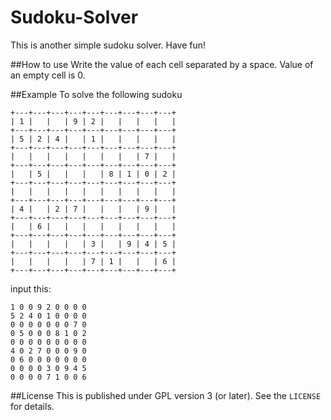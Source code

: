 Sudoku-Solver
=============

This is another simple sudoku solver. Have fun!

##How to use
Write the value of each cell separated by a space. Value of an empty cell is 0.

##Example
To solve the following sudoku
```
+---+---+---+---+---+---+---+---+---+
| 1 |   |   | 9 | 2 |   |   |   |   |
+---+---+---+---+---+---+---+---+---+
| 5 | 2 | 4 |   | 1 |   |   |   |   |
+---+---+---+---+---+---+---+---+---+
|   |   |   |   |   |   |   | 7 |   |
+---+---+---+---+---+---+---+---+---+
|   | 5 |   |   |   | 8 | 1 | 0 | 2 |
+---+---+---+---+---+---+---+---+---+
|   |   |   |   |   |   |   |   |   |
+---+---+---+---+---+---+---+---+---+
| 4 |   | 2 | 7 |   |   |   | 9 |   |
+---+---+---+---+---+---+---+---+---+
|   | 6 |   |   |   |   |   |   |   |
+---+---+---+---+---+---+---+---+---+
|   |   |   |   | 3 |   | 9 | 4 | 5 |
+---+---+---+---+---+---+---+---+---+
|   |   |   |   | 7 | 1 |   |   | 6 |
+---+---+---+---+---+---+---+---+---+
```
input this:
`````
1 0 0 9 2 0 0 0 0
5 2 4 0 1 0 0 0 0
0 0 0 0 0 0 0 7 0
0 5 0 0 0 8 1 0 2
0 0 0 0 0 0 0 0 0
4 0 2 7 0 0 0 9 0
0 6 0 0 0 0 0 0 0
0 0 0 0 3 0 9 4 5
0 0 0 0 7 1 0 0 6
`````
##License
This is  published under GPL version 3 (or later). See the `LICENSE` for details.

